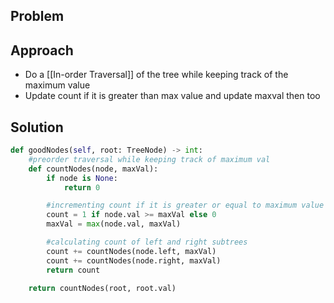 ## Problem 

## Approach 
- Do a [[In-order Traversal]] of the tree while keeping track of the maximum value 
- Update count if it is greater than max value and update maxval then too

## Solution 

```python 
def goodNodes(self, root: TreeNode) -> int:
	#preorder traversal while keeping track of maximum val
	def countNodes(node, maxVal):
		if node is None:
			return 0

		#incrementing count if it is greater or equal to maximum value
		count = 1 if node.val >= maxVal else 0
		maxVal = max(node.val, maxVal)

		#calculating count of left and right subtrees
		count += countNodes(node.left, maxVal)
		count += countNodes(node.right, maxVal)
		return count

	return countNodes(root, root.val)
```


